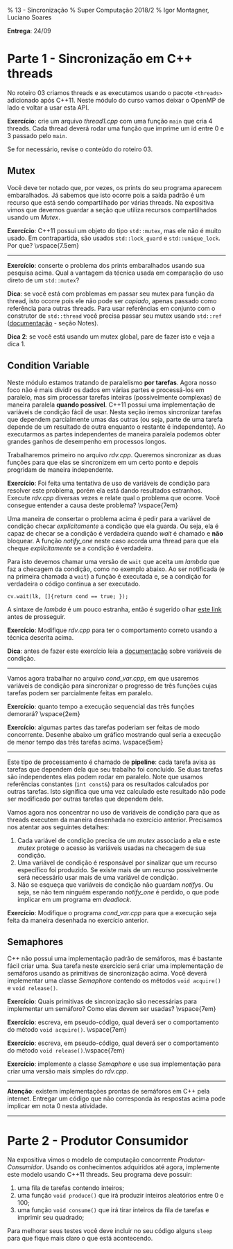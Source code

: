 % 13 - Sincronização
% Super Computação 2018/2
% Igor Montagner, Luciano Soares

**Entrega**: 24/09

# Parte 1 - Sincronização em C++ threads

No roteiro 03 criamos threads e as executamos usando o pacote `<threads>` adicionado após C++11. Neste módulo do curso vamos deixar o OpenMP de lado e voltar a usar esta API. 

**Exercício**: crie um arquivo *thread1.cpp* com uma função `main` que cria 4 threads. Cada thread deverá rodar uma função que imprime um id entre 0 e 3 passado pelo `main`. 

Se for necessário, revise o conteúdo do roteiro 03.

## Mutex

Você deve ter notado que, por vezes, os prints do seu programa aparecem embaralhados. Já sabemos que isto ocorre pois a saída padrão é um recurso que está sendo compartilhado por várias threads. Na expositiva vimos que devemos guardar a seção que  utiliza recursos compartilhados usando um *Mutex*.

**Exercício**: C++11 possui um objeto do tipo `std::mutex`, mas ele não é muito usado. Em contrapartida, são usados `std::lock_guard` e `std::unique_lock`. Por que? \vspace{7.5em}

-----

**Exercício**: conserte o problema dos prints embaralhados usando sua pesquisa acima. Qual a vantagem da técnica usada em comparação do uso direto de um `std::mutex`?

**Dica**: se você está com problemas em passar seu mutex para função da thread, isto ocorre pois ele não pode ser *copiado*, apenas passado como referência para outras threads. Para usar referências em conjunto com o construtor de `std::thread` você precisa passar seu mutex usando `std::ref` ([documentação](https://en.cppreference.com/w/cpp/thread/thread/thread) - seção Notes).

**Dica 2**: se você está usando um mutex global, pare de fazer isto e veja a dica 1. 

## Condition Variable

Neste módulo estamos tratando de paralelismo **por tarefas**. Agora nosso foco não é mais dividir os dados em várias partes e processá-los em paralelo, mas sim processar tarefas inteiras (possivelmente complexas) de maneira paralela **quando possível**. C++11 possui uma implementação de variáveis de condição fácil de usar. Nesta seção iremos sincronizar tarefas que dependem parcialmente umas das outras (ou seja, parte de uma tarefa depende de um resultado de outra enquanto o restante é independente). Ao executarmos as partes independentes de maneira paralela podemos obter grandes ganhos de desempenho em processos longos. 

Trabalharemos primeiro no arquivo *rdv.cpp*. Queremos sincronizar as duas funções para que elas se sincronizem em um certo ponto e depois progridam de maneira independente. 

**Exercício**: Foi feita uma tentativa de uso de variáveis de condição para resolver este problema, porém ela está dando resultados estranhos. Execute *rdv.cpp* diversas vezes e relate qual o problema que ocorre. Você consegue entender a causa deste problema? \vspace{7em}


Uma maneira de consertar o problema acima é pedir para a variável de condição checar *explicitamente* a condição que ela guarda. Ou seja, ela é capaz de checar se a condição é verdadeira quando *wait* é chamado e **não** bloquear. A função *notify_one* neste caso acorda uma thread para que ela cheque *explicitamente* se a condição é verdadeira. 

Para isto devemos chamar uma versão de `wait` que aceita um *lambda* que faz a checagem da condição, como no exemplo abaixo. Ao ser notificada (e na primeira chamada a `wait`) a função é executada e, se a condição for verdadeira o código continua a ser executado. 

~~~{.cpp}
cv.wait(lk, []{return cond == true; });
~~~

A sintaxe de *lambda* é um pouco estranha, então é sugerido olhar [este link](https://stackoverflow.com/questions/7627098/what-is-a-lambda-expression-in-c11) antes de prosseguir.

**Exercício**: Modifique *rdv.cpp* para ter o comportamento correto usando a técnica descrita acima. 

**Dica**: antes de fazer este exercício leia a [documentação](https://en.cppreference.com/w/cpp/thread/condition_variable) sobre variáveis de condição. 

-----

Vamos agora trabalhar no arquivo *cond_var.cpp*, em que usaremos variáveis de condição para sincronizar o progresso de três funções cujas tarefas podem ser parcialmente feitas em paralelo. 

**Exercício**: quanto tempo a execução sequencial das três funções demorará? \vspace{2em}

**Exercício**: algumas partes das tarefas poderiam ser feitas de modo concorrente. Desenhe abaixo um gráfico mostrando qual seria a execução de menor tempo das três tarefas acima. \vspace{5em}

---- 

Este tipo de processamento é chamado de **pipeline**: cada tarefa avisa as tarefas que dependem dela que seu trabalho foi concluído. Se duas tarefas são independentes elas podem rodar em paralelo. Note que usamos referências constantes (`int const&`) para os resultados calculados por outras tarefas. Isto significa que uma vez calculado este resultado não pode ser modificado por outras tarefas que dependem dele. 

Vamos agora nos concentrar no uso de variáveis de condição para que as threads executem da maneira desenhada no exercício anterior. Precisamos nos atentar aos seguintes detalhes:

1. Cada variável de condição precisa de um *mutex* associado a ela e este *mutex* protege o acesso às variáveis usadas na checagem de sua condição.
1. Uma variável de condição é responsável por sinalizar que um recurso específico foi produzido. Se existe mais de um recurso possivelmente será necessário usar mais de uma variável de condição.
1. Não se esqueça que variáveis de condição não guardam *notify*s. Ou seja, se não tem ninguém esperando *notify_one* é perdido, o que pode implicar em um programa em *deadlock*.

**Exercício**: Modifique o programa *cond_var.cpp* para que a execução seja feita da maneira desenhada no exercício anterior. 

## Semaphores

C++ não possui uma implementação padrão de semáforos, mas é bastante fácil criar uma. Sua tarefa neste exercício será criar uma implementação de semáforos usando as primitivas de sincronização acima. Você deverá implementar uma classe *Semaphore* contendo os métodos `void acquire()` e `void release()`. 

**Exercício**: Quais primitivas de sincronização são necessárias para implementar um semáforo? Como elas devem ser usadas? \vspace{7em}

**Exercício**: escreva, em pseudo-código, qual deverá ser o comportamento do método `void acquire()`. \vspace{7em}

**Exercício**: escreva, em pseudo-código, qual deverá ser o comportamento do método `void release()`.\vspace{7em}

**Exercício**: implemente a classe *Semaphore* e use sua implementação para criar uma versão mais simples do *rdv.cpp*. 

----

**Atenção**: existem implementações prontas de semáforos em C++ pela internet. Entregar um código que não corresponda às respostas acima pode implicar em nota 0 nesta atividade. 

----

# Parte 2 - Produtor Consumidor

Na expositiva vimos o modelo de computação concorrente *Produtor-Consumidor*. Usando os conhecimentos adquiridos até agora, implemente este modelo usando C++11 threads. Seu programa deve possuir:

1. uma fila de tarefas contendo inteiros;
1. uma função `void produce()` que irá produzir inteiros aleatórios entre 0 e 100;
1. uma função `void consume()` que irá tirar inteiros da fila de tarefas e imprimir seu quadrado;

Para melhorar seus testes você deve incluir no seu código alguns `sleep` para que fique mais claro o que está acontecendo. 


